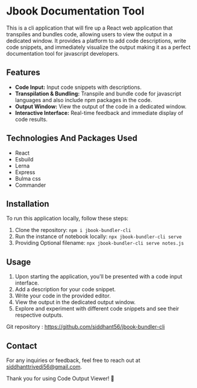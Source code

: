 # Jbook Documentation Tool

This is a cli application that will fire up a React web application that transpiles and bundles code, allowing users to view the output in a dedicated window. It provides a platform to add code descriptions, write code snippets, and immediately visualize the output making it as a perfect documentation tool for javascript developers.

## Features

- **Code Input:** Input code snippets with descriptions.
- **Transpilation & Bundling:** Transpile and bundle code for javascript languages and also include npm packages in the code.
- **Output Window:** View the output of the code in a dedicated window.
- **Interactive Interface:** Real-time feedback and immediate display of code results.

## Technologies And Packages Used

- React
- Esbuild
- Lerna
- Express
- Bulma css
- Commander

## Installation

To run this application locally, follow these steps:

1. Clone the repository: `npm i jbook-bundler-cli`
2. Run the instance of notebook locally: `npx jbook-bundler-cli serve`
3. Providing Optional filename: `npx jbook-bundler-cli serve notes.js`

## Usage

1. Upon starting the application, you'll be presented with a code input interface.
2. Add a description for your code snippet.
3. Write your code in the provided editor.
4. View the output in the dedicated output window.
5. Explore and experiment with different code snippets and see their respective outputs.

Git repository : https://github.com/siddhant56/jbook-bundler-cli

## Contact

For any inquiries or feedback, feel free to reach out at siddhanttrivedi56@gmail.com.

Thank you for using Code Output Viewer! 🚀
